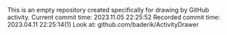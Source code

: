 This is an empty repository created specifically for drawing by GitHub activity.
Current commit time: 2023.11.05 22:25:52
Recorded commit time: 2023.04.11 22:25:14(1)
Look at: github.com/baderik/ActivityDrawer
